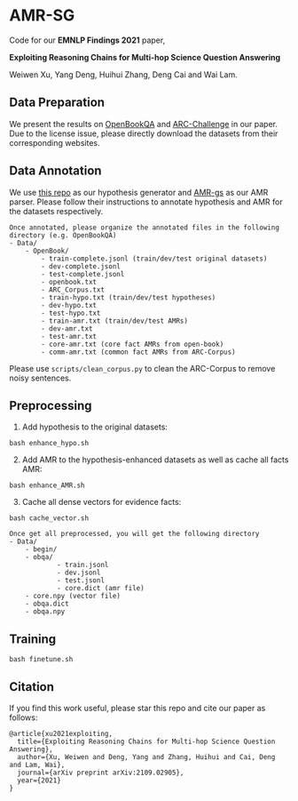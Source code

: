 # AMR-SG

Code for our **EMNLP Findings 2021** paper,

**Exploiting Reasoning Chains for Multi-hop Science Question Answering**

Weiwen Xu, Yang Deng, Huihui Zhang, Deng Cai and Wai Lam.

## Data Preparation
We present the results on [OpenBookQA](https://leaderboard.allenai.org/open_book_qa/submissions/get-started) and [ARC-Challenge](https://allenai.org/data/arc) in our paper. Due to the license issue, please directly download the datasets from their corresponding websites.

## Data Annotation
 We use [this repo](https://github.com/kelvinguu/qanli) as our hypothesis generator and [AMR-gs](https://github.com/jcyk/AMR-gs) as our AMR parser. Please follow their instructions to annotate hypothesis and AMR for the datasets respectively.

    Once annotated, please organize the annotated files in the following directory (e.g. OpenBookQA)
    - Data/
        - OpenBook/
            - train-complete.jsonl (train/dev/test original datasets)
            - dev-complete.jsonl
            - test-complete.jsonl
            - openbook.txt
            - ARC_Corpus.txt
            - train-hypo.txt (train/dev/test hypotheses)
            - dev-hypo.txt
            - test-hypo.txt
            - train-amr.txt (train/dev/test AMRs)
            - dev-amr.txt
            - test-amr.txt
            - core-amr.txt (core fact AMRs from open-book)
            - comm-amr.txt (common fact AMRs from ARC-Corpus)
Please use `scripts/clean_corpus.py` to clean the ARC-Corpus to remove noisy sentences.
## Preprocessing
1. Add hypothesis to the original datasets:

`bash enhance_hypo.sh`

2. Add AMR to the hypothesis-enhanced datasets as well as cache all facts AMR:

`bash enhance_AMR.sh`

3. Cache all dense vectors for evidence facts:

`bash cache_vector.sh`

    Once get all preprocessed, you will get the following directory
    - Data/
        - begin/
	    - obqa/
            	- train.jsonl
            	- dev.jsonl
            	- test.jsonl
            	- core.dict (amr file)
		- core.npy (vector file)
		- obqa.dict
		- obqa.npy
## Training
`bash finetune.sh`

## Citation
If you find this work useful, please star this repo and cite our paper as follows:
```
@article{xu2021exploiting,
  title={Exploiting Reasoning Chains for Multi-hop Science Question Answering},
  author={Xu, Weiwen and Deng, Yang and Zhang, Huihui and Cai, Deng and Lam, Wai},
  journal={arXiv preprint arXiv:2109.02905},
  year={2021}
}
```
